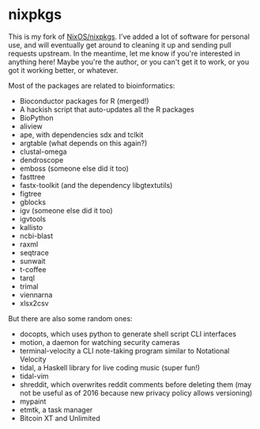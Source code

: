 nixpkgs
=======

This is my fork of [NixOS/nixpkgs](https://github.com/nixos/nixpkgs). I've
added a lot of software for personal use, and will eventually get around to
cleaning it up and sending pull requests upstream. In the meantime, let me know
if you're interested in anything here! Maybe you're the author, or you can't
get it to work, or you got it working better, or whatever.

Most of the packages are related to bioinformatics:

* Bioconductor packages for R (merged!)
* A hackish script that auto-updates all the R packages
* BioPython
* aliview
* ape, with dependencies sdx and tclkit
* argtable (what depends on this again?)
* clustal-omega
* dendroscope
* emboss (someone else did it too)
* fasttree
* fastx-toolkit (and the dependency libgtextutils)
* figtree
* gblocks
* igv (someone else did it too)
* igvtools
* kallisto
* ncbi-blast
* raxml
* seqtrace
* sunwait
* t-coffee
* tarql
* trimal
* viennarna
* xlsx2csv

But there are also some random ones:

* docopts, which uses python to generate shell script CLI interfaces
* motion, a daemon for watching security cameras
* terminal-velocity a CLI note-taking program similar to Notational Velocity
* tidal, a Haskell library for live coding music (super fun!)
* tidal-vim
* shreddit, which overwrites reddit comments before deleting them
  (may not be useful as of 2016 because new privacy policy allows versioning)
* mypaint
* etmtk, a task manager
* Bitcoin XT and Unlimited
